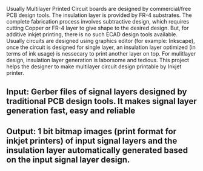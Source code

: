 Usually Multilayer Printed Circuit boards are designed by commercial/free PCB design tools. The insulation layer is provided by FR-4 substrates. The complete fabrication process
involves subtractive design, which requires cutting Copper or FR-4 layer to give shape to the desired design. But, for additive inkjet printing, there is no such ECAD 
design tools available. Usually circuits are designed using graphics editor (for example: Inkscape), once the circuit is designed for single layer, an insulation layer 
optimized (in terms of ink usage) is nessecary to print another layer on top. For mulitlayer design, insulation layer generation is laborsome and tedious. This project
helps the designer to make multilayer circuit design printable by Inkjet printer. 
## Input: Gerber files of signal layers designed by traditional PCB design tools. It makes signal layer generation fast, easy and reliable
## Output: 1 bit bitmap images (print format for inkjet printers) of input signal layers and the insulation layer automatically generated based on the input signal layer design. 
